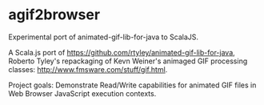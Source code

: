 # agif2browser
Experimental port of animated-gif-lib-for-java to ScalaJS.

A Scala.js port of https://github.com/rtyley/animated-gif-lib-for-java, Roberto Tyley's repackaging of Kevn Weiner's animaged GIF processing classes: http://www.fmsware.com/stuff/gif.html.

Project goals:  Demonstrate Read/Write capabilities for animated GIF files in Web Browser JavaScript execution contexts.  
